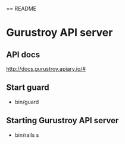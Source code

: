 == README

# Gurustroy API server

## API docs

http://docs.gurustroy.apiary.io/#

## Start guard

- bin/guard

## Starting Gurustroy API server

- bin/rails s
